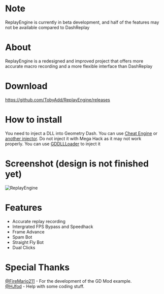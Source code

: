 # Note
ReplayEngine is currently in beta development, and half of the features may not be available compared to DashReplay
# About
ReplayEngine is a redesigned and improved project that offers more accurate macro recording and a more flexible interface than DashReplay
# Download
https://github.com/TobyAdd/ReplayEngine/releases
# How to install
You need to inject a DLL into Geometry Dash. You can use [Cheat Engine](https://www.cheatengine.org/index.php) or [another injector](https://www.google.com/search?q=dll+injector). Do not inject it with Mega Hack as it may not work properly. You can use [GDDLLLoader](https://github.com/adafcaefc/GDDllLoader) to inject it
# Screenshot (design is not finished yet)
![ReplayEngine](https://user-images.githubusercontent.com/66429886/233723068-33093b13-6fdf-46ce-812d-a96d5de2bda4.png)
# Features
- Accurate replay recording 
- Intergrated FPS Bypass and Speedhack
- Frame Advance
- Spam Bot
- Straight Fly Bot
- Dual Clicks
# Special Thanks  
[@FireMario211](https://github.com/FireMario211) - For the development of the GD Mod example.  
[@HJfod](https://github.com/HJfod) - Help with some coding stuff.
